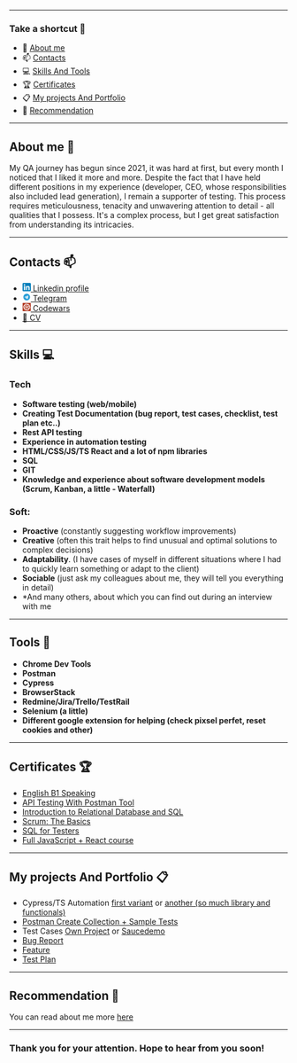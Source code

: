 
---

### Take a shortcut :runner:
- :wave: [About me](#about-me-wave)
- :mailbox: [Contacts](#contacts-mailbox)
- :computer: [Skills And Tools](#skills-computer)
- :trophy: [Certificates](#certificates-trophy)
- :clipboard: [My projects And Portfolio](#my-projects-and-portfolio-clipboard)
- :speech_balloon: [Recommendation](#recommendation-speech_balloon)

---

## About me :wave:

My QA journey has begun since 2021, it was hard at first, but every month I noticed that I liked it more and more. Despite the fact that I have held different positions in my experience (developer, CEO, whose responsibilities also included lead generation), I remain a supporter of testing. This process requires meticulousness, tenacity and unwavering attention to detail - all qualities that I possess. It's a complex process, but I get great satisfaction from understanding its intricacies.

---

## Contacts :mailbox:

- <a href="https://www.linkedin.com/in/illia-holub/"> <img src="./img/LinkedIn_icon.png" alt="Linkedin profile" width="15" height="15"> Linkedin profile </a>
- <a href="https://t.me/holiadr"> <img src="./img/Telegram_icon.png" alt="Linkedin profile" width="15" height="15"> Telegram </a>
- <a href="https://www.codewars.com/users/Lonas-l"> <img src="./img/codewars_logo.png" alt="Codewars Profile" width="15" height="15"> Codewars </a>
- [📁 CV](https://drive.google.com/file/d/1yGGU9zi3BYmUro2lAuOFaaPqSwKnbRyC/view?usp=sharing)

---

## Skills :computer:

### Tech
- **Software testing (web/mobile)**
- **Creating Test Documentation (bug report, test cases, checklist, test plan etc..)**
- **Rest API testing**
- **Experience in automation testing**
- **HTML/CSS/JS/TS React and a lot of npm libraries**
- **SQL**
- **GIT**
- **Knowledge and experience about software development models (Scrum, Kanban, a little - Waterfall)**

### Soft:
- **Proactive** (constantly suggesting workflow improvements)
- **Creative** (often this trait helps to find unusual and optimal solutions to complex decisions)
- **Adaptability**. (I have cases of myself in different situations where I had to quickly learn something or adapt to the client)
- **Sociable** (just ask my colleagues about me, they will tell you everything in detail)
- *And many others, about which you can find out during an interview with me

---

## Tools :toolbox:

- **Chrome Dev Tools**
- **Postman**
- **Cypress**
- **BrowserStack**
- **Redmine/Jira/Trello/TestRail**
- **Selenium (a little)**
- **Different google extension for helping (check pixsel perfet, reset cookies and other)**

---

## Certificates :trophy:

- [English B1 Speaking](https://app.smalltalk2.me/cert/2ba8462c)
- [API Testing With Postman Tool](https://coursera.org/share/34e24a0706c401c38a79dc6debb8331f)
- [Introduction to Relational Database and SQL](https://coursera.org/share/a414ee94ceb39f6a92bce03a07705f5d)
- [Scrum: The Basics](https://www.linkedin.com/learning/certificates/8207eff6d8bf2784d953ef2ac11c3bfb0be0afa60ed3f9b7582c1b7896b136a4)
- [SQL for Testers](https://www.linkedin.com/learning/certificates/cc5ca86ff6888f1ee07f2f4e5250d114ec14d0eeeeffa8bf2f3db564003a836d)
- [Full JavaScript + React course](https://udemy-certificate.s3.amazonaws.com/image/UC-f6d7cf96-9f7a-4aaa-b54e-6dae98e0553d.jpg?v=1701651070000)

---

## My projects And Portfolio :clipboard:

- Cypress/TS Automation [first variant](https://github.com/Lonas-l/pomodoro/tree/main/testing/cypress) or [another (so much library and functionals)](https://github.com/Lonas-l/testCad)
- [Postman Create Collection + Sample Tests](https://www.postman.com/science-pilot-82782637/workspace/pomodoro-api/collection/31001558-021ec4a7-78f2-4b1d-8d0a-e1aeeea1c0ce) 
- Test Cases [Own Project](https://github.com/Lonas-l/pomodoro/tree/main/testing/documentation/testCases) or [Saucedemo](https://docs.google.com/document/d/1soVrBErUmICn-p_gQmlFfv5Oqv1_gGj3QkcCf0pwH3A/edit?usp=sharing)
- [Bug Report](https://github.com/Lonas-l/pomodoro/tree/main/testing/documentation/bugReport)
- [Feature](https://github.com/Lonas-l/pomodoro/tree/main/testing/documentation/feature)
- [Test Plan](https://github.com/Lonas-l/pomodoro/blob/main/testing/documentation/testPlan/testPlan.md)
---
## Recommendation :speech_balloon:

You can read about me more [here](https://www.linkedin.com/in/illia-holub/details/recommendations/?detailScreenTabIndex=0)

---

### Thank you for your attention. Hope to hear from you soon!
